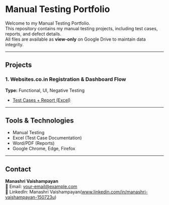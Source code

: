 #  Manual Testing Portfolio

Welcome to my Manual Testing Portfolio.  
This repository contains my manual testing projects, including test cases, reports, and defect details.  
All files are available as **view-only** on Google Drive to maintain data integrity.

---

##  Projects

### 1. Websites.co.in Registration & Dashboard Flow
**Type:** Functional, UI, Negative Testing  
-  [Test Cases + Report (Excel)](https://docs.google.com/spreadsheets/d/1gorOJmz4Nv8o6sPVPzwn8-mx3_53j9iC/edit?usp=drive_link&ouid=103071898323743223327&rtpof=true&sd=true)

---

## Tools & Technologies
- Manual Testing
- Excel (Test Case Documentation)
- Word/PDF (Reports)
- Google Chrome, Edge, Firefox

---

## Contact
**Manashri Vaishampayan**  
📩 Email: your-email@example.com  
🔗 LinkedIn: Manashri Vaishampayan(www.linkedin.com/in/manashri-vaishampayan-150723u)
